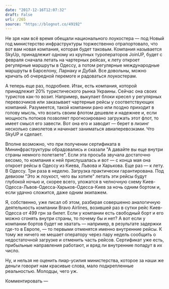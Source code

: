 ```yaml
---
date: "2017-12-16T12:07:32"
draft: False
url: /265
source: "https://blognot.co/49192"
---
```


Не зря нам всё время обещали национального лоукостера — под Новый год министерство инфраструктуры торжественно отрапортовало, что вот вам новая компания, которая будет таковым. Компания называется SkyUp, принадлежит одному из крупных туроператоров JoinUP, будет с февраля сначала летать на чартерных рейсах, к лету откроет регулярные маршруты в Одессу, а потом регулярные международные маршруты в Барселону, Ларнаку и Дубай. Все довольны, можно кричать об очередной перемоге и радоваться лоукостерам.

А теперь еще раз, подробнее. Итак, есть компания, которой принадлежит 20% туристического рынка Украины. Сейчас она своих туристов как-то возит. Например, выкупает блоки кресел у регулярных перевозчиков или заказывает чартерные рейсы у соответствующих компаний. Разумеется, такой компании рано или поздно приходит в голову мысль, что возить своим флотом дешевле и надежнее и, если мощность потоков позволяет прогнозировано загружать этот флот, то имеет смысл его завести. Вот она его и заводит — берет в лизинг несколько самолетов и начинает заниматься авиаперевозками. Что SkyUP и сделает.

Вполне возможно, что при получении сертификата в Мининфраструктуры обрадовались и сказали "А давайте вы еще внутри страны немного полетаете". Если эта просьба звучала достаточно весомо, то компания к ней прислушалась и вот — с конца мая она откроет рейсы в Одессу из Киева, Львова и Харькова. Еще раз — к лету. В Одессу. Три раза в неделю. Загрузка практически гарантирована. Под девизом "Это ж лоукост, чего вы хотите" летать эти рейсы будут глубокой ночью и, скорее всего, уложатся в челночную схему Киев-Одесса-Львов-Одесса-Харьков-Одесса-Киев за ночь одним бортом и, если удачно сложится, даже одним экипажем.

Я, собственно, уже писал об этом, разбирая совершенно аналогичную деятельность компании Bravo Airlines, возившей раз в сутки рейс Киев-Одесса от 499 грн за билет. Если у компании есть свободный борт и его можно сгонять внутри страны, то почему бы и нет? А вот если у компании бортов будет не хватать — например, в результате задержки где-то в Европе, — то первыми отменятся именно внутренние рейсы. К тому же ничего не мешает оператору через пару недель сообщить о недостаточной загрузке и отменить часть рейсов. Сертификат уже есть, прибыльные направления работают, и вряд ли внутренние попадут в их число.

Ну, и нельзя не оценить пиар-усилия министерства, которое за наши же деньги говорит нам красивые слова, мало подкрепленные реальностью. Молодцы, чего уж.

Комментировать —
